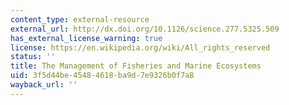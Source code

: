 ```yaml
---
content_type: external-resource
external_url: http://dx.doi.org/10.1126/science.277.5325.509
has_external_license_warning: true
license: https://en.wikipedia.org/wiki/All_rights_reserved
status: ''
title: The Management of Fisheries and Marine Ecosystems
uid: 3f5d44be-4548-4618-ba9d-7e9326b0f7a8
wayback_url: ''
---
```

